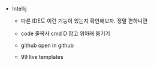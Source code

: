 - Intellij
    - 다른 IDE도 이런 기능이 있는지 확인해보자. 정말 편하니깐
    
    - code
        줄복사 cmd D
        잡고 위아래 옮기기

    - github
        open in github


    - 99 live templates

